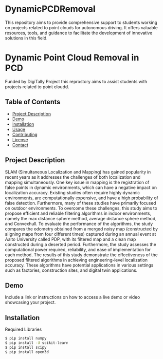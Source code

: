 # DynamicPCDRemoval
This repository aims to provide comprehensive support to students working on projects related to point clouds for autonomous driving. It offers valuable resources, tools, and guidance to facilitate the development of innovative solutions in this field. 

# Dynamic Point Cloud Removal in PCD

Funded by DigiTally Project this reprostory aims to assist students with projects related to point cloudd. 

## Table of Contents

- [Project Description](#project-description)
- [Demo](#demo)
- [Installation](#installation)
- [Usage](#usage)
- [Contributing](#contributing)
- [License](#license)
- [Contact](#contact)

## Project Description

SLAM (Simultaneous Localization and Mapping) has gained popularity in recent years as it addresses the challenges of both localization and mapping simultaneously. One key issue in mapping is the registration of false points in dynamic environments, which can have a negative impact on localization accuracy. Existing studies often require highly dynamic environments, are computationally expensive, and have a high probability of false detection. Furthermore, many of these studies have primarily focused on outdoor environments. To overcome these challenges, this study aims to propose efficient and reliable filtering algorithms in indoor environments, namely the max distance sphere method, average distance sphere method, and Convexhull. To evaluate the performance of the algorithms, the study compares the odometry obtained from a merged noisy map (constructed by aligning maps from four different times) captured during an annual event at Aalto University called PDP, with its filtered map and a clean map constructed during a deserted period. Furthermore, the study assesses the computational power required, reliability, and ease of implementation for each method. The results of this study demonstrate the effectiveness of the proposed filtered algorithms in achieving engineering-level localization accuracy. These algorithms have potential applications in various settings such as factories, construction sites, and digital twin applications.

## Demo

Include a link or instructions on how to access a live demo or video showcasing your project.

## Installation

Required Libraries

```bash
$ pip install numpy
$ pip install -U scikit-learn
$ pip install scipy
$ pip install open3d 
